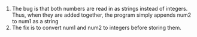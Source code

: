 1. The bug is that both numbers are read in as strings instead of integers. Thus, when they are added together, the program simply appends num2 to num1 as a string
2. The fix is to convert num1 and num2 to integers before storing them.